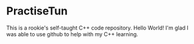 # PractiseTun
This is a rookie's self-taught C++ code repository.
Hello World!
I'm glad I was able to use github to help with my C++ learning.
